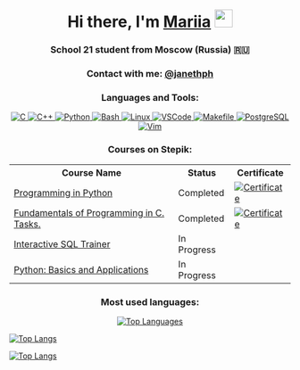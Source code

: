 <h1 align="center">Hi there, I'm <a href="https://daniilshat.ru/" target="_blank">Mariia</a>
<img src="https://github.com/blackcater/blackcater/raw/main/images/Hi.gif" height="32"/></h1>
<h3 align="center">School 21 student from Moscow (Russia) 🇷🇺</h3>

<h3 align="center">Contact with me: <a href="https://t.me/janethph" target="_blank">@janethph</a></h3>

<h3 align="center">Languages and Tools:</h3>
<p align="center">
    <a href="https://www.cprogramming.com/" target="_blank">
        <img src="https://img.shields.io/badge/C-00599C?style=flat&logo=c&logoColor=white" alt="C" />
    </a>
    <a href="https://cplusplus.com/" target="_blank">
        <img src="https://img.shields.io/badge/C%2B%2B-00599C?style=flat&logo=c%2B%2B&logoColor=white" alt="C++" />
    </a>
    <a href="https://www.python.org/" target="_blank">
        <img src="https://img.shields.io/badge/Python-3776AB?style=flat&logo=python&logoColor=white" alt="Python" />
    </a>
    <a href="https://www.gnu.org/software/bash/" target="_blank">
        <img src="https://img.shields.io/badge/Bash-4EAA25?style=flat&logo=gnu-bash&logoColor=white" alt="Bash" />
    </a>
    <a href="https://www.linux.org/" target="_blank">
        <img src="https://img.shields.io/badge/Linux-FCC624?style=flat&logo=linux&logoColor=black" alt="Linux" />
    </a>
    <a href="https://code.visualstudio.com/" target="_blank">
        <img src="https://img.shields.io/badge/VSCode-007ACC?style=flat&logo=visual-studio-code&logoColor=white" alt="VSCode" />
    </a>
    <a href="https://earthly.dev/blog/make-tutorial/" target="_blank">
        <img src="https://img.shields.io/badge/Makefile-E2231A?style=flat&logo=gnu&logoColor=white" alt="Makefile"/>
    </a>
    <a href="https://www.postgresql.org/" target="_blank">
        <img src="https://img.shields.io/badge/PostgreSQL-4169E1?style=flat&logo=postgresql&logoColor=white" alt="PostgreSQL" />
    </a>
    <a href="https://www.altlinux.org/Vim_учебник" target="_blank">
        <img src="https://img.shields.io/badge/Vim-019733?style=flat&logo=vim&logoColor=white" alt="Vim" />
    </a>
</p>

<h3 align="center">Courses on Stepik:</h3>
<table align="center">
    <tr>
        <th>Course Name</th>
        <th>Status</th>
        <th>Certificate</th>
    </tr>
    <tr>
        <td><a href="https://stepik.org/course/67/promo">Programming in Python</a></td>
        <td>Completed</td>
        <td><a href="https://stepik.org/cert/2647478"><img src="https://img.shields.io/badge/Certificate-4CAF50?style=flat&logo=certificate&logoColor=white" alt="Certificate" /></a></td>
    </tr>
    <tr>
        <td><a href="https://stepik.org/course/3078/promo">Fundamentals of Programming in C. Tasks.</a></td>
        <td>Completed</td>
        <td><a href="https://stepik.org/cert/2426831"><img src="https://img.shields.io/badge/Certificate-4CAF50?style=flat&logo=certificate&logoColor=white" alt="Certificate" /></a></td>
    </tr>
    <tr>
        <td><a href="https://stepik.org/course/63054/syllabus">Interactive SQL Trainer</a></td>
        <td>In Progress</td>
        <td></td>
    </tr>
    <tr>
        <td><a href="https://stepik.org/course/512/syllabus">Python: Basics and Applications</a></td>
        <td>In Progress</td>
        <td></td>
    </tr>
</table>

<h3 align="center">Most used languages:</h3>
<p align="center">
    <a href="https://github.com/ShevchenkoMariia/github-readme-stats">
        <img src="https://github-readme-stats.vercel.app/api/top-langs/?username=ShevchenkoMariia&layout=compact&langs_count=5&custom_title=Top%20Languages&exclude_repo=your-repo-name&include_lang=SQL" alt="Top Languages">
    </a>
</p>

[![Top Langs](https://github-readme-stats.vercel.app/api/top-langs/?username=anuraghazra)](https://github.com/anuraghazra/github-readme-stats)

[![Top Langs](https://github-readme-stats.vercel.app/api/top-langs/?username=anuraghazra&layout=compact)](https://github.com/anuraghazra/github-readme-stats)
